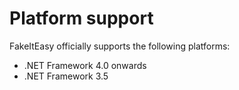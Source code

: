 # Platform support

FakeItEasy officially supports the following platforms:

* .NET Framework 4.0 onwards
* .NET Framework 3.5
